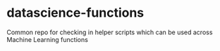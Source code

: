 # datascience-functions
Common repo for checking in helper scripts which can be used across Machine Learning functions
